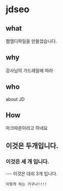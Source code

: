 # jdseo
## what
쩜엠디파일을 만들었습니다.

## why
강사님의 가드레일에 따라

## who
about JD

## How
마크따운이라고 하네요

## 이것은 두개입니다.
### 이것은 세 개 입니다.
--- 이것은 대쉬 3개 입니다.
```
이렇게 하는 거구나!!!! 
```